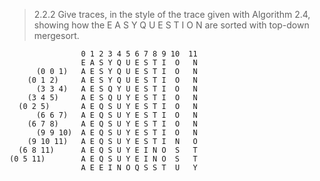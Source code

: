 > 2.2.2  Give traces, in the style of the trace given with Algorithm 2.4,
> showing how the E A S Y Q U E S T I O N are sorted with top-down mergesort.
              
```
                0 1 2 3 4 5 6 7 8 9 10  11
                E A S Y Q U E S T I  O   N
      (0 0 1)   A E S Y Q U E S T I  O   N
    (0 1 2)     A E S Y Q U E S T I  O   N
      (3 3 4)   A E S Q Y U E S T I  O   N
    (3 4 5)     A E S Q U Y E S T I  O   N
  (0 2 5)       A E Q S U Y E S T I  O   N
      (6 6 7)   A E Q S U Y E S T I  O   N
    (6 7 8)     A E Q S U Y E S T I  O   N
      (9 9 10)  A E Q S U Y E S T I  O   N
    (9 10 11)   A E Q S U Y E S T I  N   O
  (6 8 11)      A E Q S U Y E I N O  S   T
(0 5 11)        A E Q S U Y E I N O  S   T
                A E E I N O Q S S T  U   Y
```
